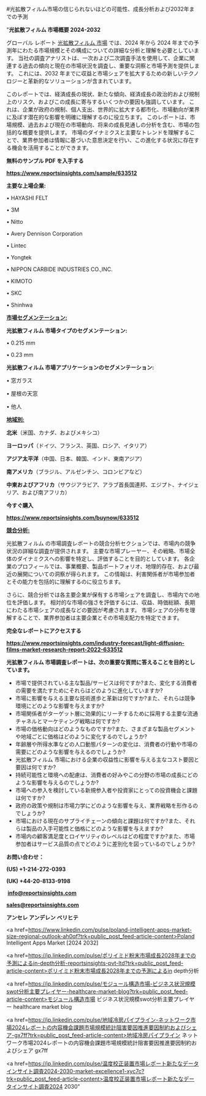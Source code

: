 #光拡散フィルム市場の信じられないほどの可能性、成長分析および2032年までの予測

"<strong>光拡散フィルム 市場概要 2024-2032</strong>

グローバル レポート <a href=https://www.reportsinsights.com/sample/633512>光拡散フィルム 市場</a> では、2024 年から 2024 年までの予測年にわたる市場規模とその構成についての詳細な分析と理解を必要としています。 当社の調査アナリストは、一次および二次調査手法を使用して、企業に関連する過去の傾向と現在の市場状況を調査し、重要な洞察と市場予測を提供します。 これには、2032 年までに収益と市場シェアを拡大​​するための新しいテクノロジーと革新的なソリューションが含まれています。

このレポートでは、経済成長の現状、新たな傾向、経済成長の政治的および規制上のリスク、およびこの成長に寄与するいくつかの要因も強調しています。 これは、企業が政府の規制、個人支出、世界的に拡大する都市化、市場動向が業界に及ぼす潜在的な影響を明確に理解するのに役立ちます。 このレポートは、市場規模、過去および現在の市場動向、将来の成長見通しの分析を含む、市場の包括的な概要を提供します。 市場のダイナミクスと主要なトレンドを理解することで、業界参加者は情報に基づいた意思決定を行い、この進化する状況に存在する機会を活用することができます。

<strong><b>無料のサンプル PDF を入手する</b></strong>

<a href=https://www.reportsinsights.com/sample/633512><strong><u>https://www.reportsinsights.com/sample/633512</u></strong></a>

<strong>主要な上場企業:</strong>

• HAYASHI FELT

• 3M

• Nitto

• Avery Dennison Corporation

• Lintec

• Yongtek

• NIPPON CARBIDE INDUSTRIES CO.,INC.

• KIMOTO

• SKC

• Shinhwa

<strong><u>市場セグメンテーション</u></strong><strong><u>:</u></strong>

<strong>光拡散フィルム 市場タイプのセグメンテーション:</strong>

• 0.215 mm

• 0.23 mm

<strong>光拡散フィルム 市場アプリケーションのセグメンテーション:</strong>

• 窓ガラス

• 屋根の天窓

• 他人

<strong><u>地域別</u></strong><strong><u>:</u></strong>

<strong>北米</strong>（米国、カナダ、およびメキシコ）

<strong>ヨーロッパ</strong>（ドイツ、フランス、英国、ロシア、イタリア）

<strong>アジア太平洋</strong>（中国、日本、韓国、インド、東南アジア）

<strong>南アメリカ</strong>（ブラジル、アルゼンチン、コロンビアなど）

<strong>中東およびアフリカ</strong>（サウジアラビア、アラブ首長国連邦、エジプト、ナイジェリア、および南アフリカ）

<strong>今すぐ購入</strong>

<a href=https://www.reportsinsights.com/buynow/633512><strong><u>https://www.reportsinsights.com/buynow/633512</u></strong></a>

<strong><u>競合分析:</u></strong>

光拡散フィルム の市場調査レポートの競合分析セクションでは、市場内の競争状況の詳細な調査が提供されます。 主要な市場プレーヤー、その戦略、市場全体のダイナミクスへの影響を特定し、評価することを目的としています。 各企業のプロフィールでは、事業概要、製品ポートフォリオ、地理的存在、および最近の展開についての洞察が得られます。 この情報は、利害関係者が市場参加者とその能力を包括的に理解するのに役立ちます。

さらに、競合分析では各主要企業が保有する市場シェアを調査し、市場内での地位を評価します。 相対的な市場の強さを評価するには、収益、時価総額、長期にわたる市場シェアの成長などの要因が考慮されます。 市場シェアの分布を理解することで、業界参加者は主要企業とその市場支配力を特定できます。

<strong>完全なレポートにアクセスする</strong>

<a href=https://www.reportsinsights.com/industry-forecast/light-diffusion-films-market-research-report-2022-633512><strong><u><b>https://www.reportsinsights.com/industry-forecast/light-diffusion-films-market-research-report-2022-633512</b></u></strong></a>

<strong><b>光拡散フィルム 市場調査レポートは、次の重要な質問に答えることを目的としています。</b></strong>
<ul>
  <li>市場で提供されている主な製品/サービスは何ですか?また、変化する消費者の需要を満たすためにそれらはどのように進化していますか?</li>
  <li>市場に影響を与える主要な技術進歩と革新は何ですか?また、それらは競争環境にどのような影響を与えますか?</li>
  <li>市場関係者がターゲット層に効果的にリーチするために採用する主要な流通チャネルとマーケティング戦略は何ですか?</li>
  <li>市場の価格動向はどのようなものですか?また、さまざまな製品セグメントや地域ごとに価格はどのように変化するのでしょうか?</li>
  <li>年齢層や所得水準などの人口動態パターンの変化は、消費者の行動や市場の需要にどのような影響を与えるのでしょうか?</li>
  <li>光拡散フィルム 市場における企業の収益性に影響を与える主なコスト要因と要因は何ですか?</li>
  <li>持続可能性と環境への配慮は、消費者の好みやこの分野の市場の成長にどのような影響を与えるのでしょうか?</li>
  <li>市場への参入を検討している新規参入者や投資家にとっての投資機会と課題は何ですか?</li>
  <li>政府の政策や規制は市場力学にどのような影響を与え、業界戦略を形作るのでしょうか?</li>
  <li>市場における現在のサプライチェーンの傾向と課題は何ですか?また、それらは製品の入手可能性と価格にどのような影響を与えますか?</li>
  <li>市場内の顧客満足度とロイヤリティのレベルはどの程度ですか?また、市場参加者はサービス品質の点でどのように差別化を図っているのでしょうか?</li>
</ul>
<strong>お問い合わせ：</strong>

<strong>(US) +1-214-272-0393</strong>

<strong>(UK) +44-20-8133-9198</strong>

<strong> </strong><a href=info@reportsinsights.com><strong><u>info@reportsinsights.com</u></strong></a>

<a href=sales@reportsinsights.com><strong><u>sales@reportsinsights.com</u></strong></a>

<strong>アンセレ アンデレン ベリヒテ</strong>

<a href=https://www.linkedin.com/pulse/poland-intelligent-apps-market-size-regional-outlook-ah0qf?trk=public_post_feed-article-content>Poland Intelligent Apps Market [2024 2032]</a>

<a href=https://jp.linkedin.com/pulse/ポリイミド粉末市場成長2028年までの予測によるin-depth分析-reportsinsights-pvt-ltd?trk=public_post_feed-article-content>ポリイミド粉末市場成長2028年までの予測によるin depth分析</a>

<a href=https://jp.linkedin.com/pulse/モジュール構造市場-ビジネス状況規模swot分析主要プレイヤー-healthcare-market-blog?trk=public_post_feed-article-content>モジュール構造市場 ビジネス状況規模swot分析主要プレイヤー healthcare market blog</a>

<a href=https://jp.linkedin.com/pulse/地域冷房パイプライン-ネットワーク市場2024レポートの内容機会課題市場規模統計阻害要因推進要因制約およびシェア-gx7ff?trk=public_post_feed-article-content>地域冷房パイプライン ネットワーク市場2024レポートの内容機会課題市場規模統計阻害要因推進要因制約およびシェア gx7ff</a>

<a href=https://jp.linkedin.com/pulse/温度校正装置市場レポート新たなデータインサイト調査2024-2030-market-excellence1-xyc7c?trk=public_post_feed-article-content>温度校正装置市場レポート新たなデータインサイト調査2024 2030</a>"
